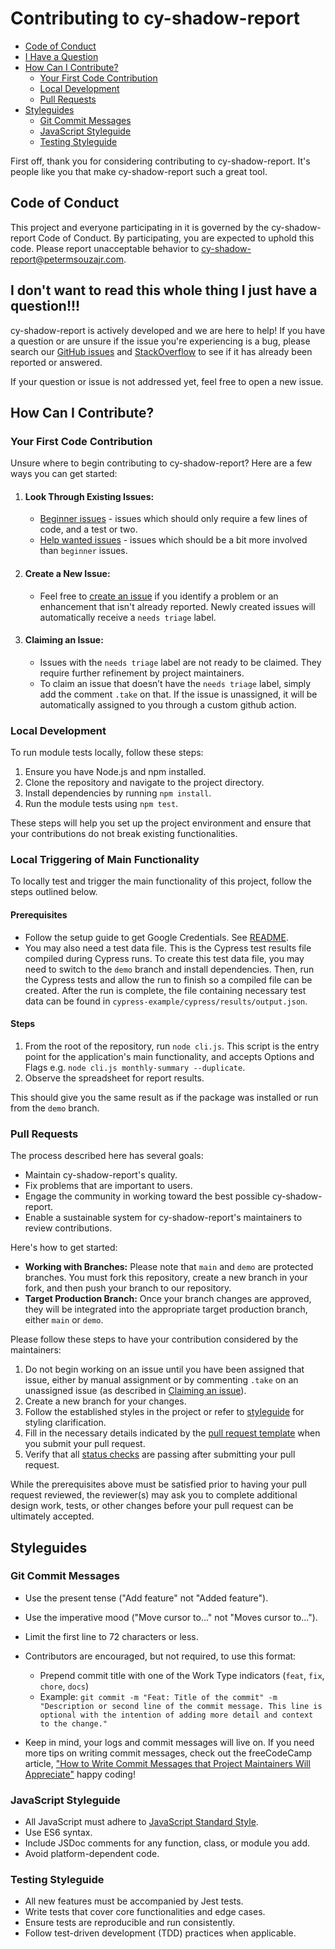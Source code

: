 # Contributing to cy-shadow-report

- [Code of Conduct](#code-of-conduct)
- [I Have a Question](#i-dont-want-to-read-this-whole-thing-i-just-have-a-question)
- [How Can I Contribute?](#how-can-i-contribute)
  - [Your First Code Contribution](#your-first-code-contribution)
  - [Local Development](#local-development)
  - [Pull Requests](#pull-requests)
- [Styleguides](#styleguides)
  - [Git Commit Messages](#git-commit-messages)
  - [JavaScript Styleguide](#javascript-styleguide)
  - [Testing Styleguide](#testing-styleguide)

First off, thank you for considering contributing to cy-shadow-report. It's people like you that make cy-shadow-report such a great tool.

## Code of Conduct

This project and everyone participating in it is governed by the cy-shadow-report Code of Conduct. By participating, you are expected to uphold this code. Please report unacceptable behavior to cy-shadow-report@petermsouzajr.com.

## I don't want to read this whole thing I just have a question!!!

cy-shadow-report is actively developed and we are here to help! If you have a question or are unsure if the issue you're experiencing is a bug, please search our [GitHub issues](https://github.com/petermsouzajr/cy-shadow-report/issues) and [StackOverflow](https://stackoverflow.com/questions/tagged/[cy-shadow-report]) to see if it has already been reported or answered.

If your question or issue is not addressed yet, feel free to open a new issue.

## How Can I Contribute?

### Your First Code Contribution

Unsure where to begin contributing to cy-shadow-report? Here are a few ways you can get started:

1. #### Look Through Existing Issues:

   - [Beginner issues](https://github.com/petermsouzajr/cy-shadow-report/issues?q=label%3Abeginner) - issues which should only require a few lines of code, and a test or two.
   - [Help wanted issues](https://github.com/petermsouzajr/cy-shadow-report/issues?q=label%3A%22help+wanted%22) - issues which should be a bit more involved than `beginner` issues.

2. #### Create a New Issue:

   - Feel free to [create an issue](https://github.com/petermsouzajr/cy-shadow-report/issues) if you identify a problem or an enhancement that isn't already reported. Newly created issues will automatically receive a `needs triage` label.

3. #### Claiming an Issue:
   - Issues with the `needs triage` label are not ready to be claimed. They require further refinement by project maintainers.
   - To claim an issue that doesn’t have the `needs triage` label, simply add the comment `.take` on that. If the issue is unassigned, it will be automatically assigned to you through a custom github action.

### Local Development

To run module tests locally, follow these steps:

1. Ensure you have Node.js and npm installed.
2. Clone the repository and navigate to the project directory.
3. Install dependencies by running `npm install`.
4. Run the module tests using `npm test`.

These steps will help you set up the project environment and ensure that your contributions do not break existing functionalities.

### Local Triggering of Main Functionality

To locally test and trigger the main functionality of this project, follow the steps outlined below.

#### Prerequisites

- Follow the setup guide to get Google Credentials. See [README](https://github.com/petermsouzajr/cy-shadow-report/blob/main/README.md#prerequisites).
- You may also need a test data file. This is the Cypress test results file compiled during Cypress runs. To create this test data file, you may need to switch to the `demo` branch and install dependencies. Then, run the Cypress tests and allow the run to finish so a compiled file can be created. After the run is complete, the file containing necessary test data can be found in `cypress-example/cypress/results/output.json`.

#### Steps

1. From the root of the repository, run `node cli.js`. This script is the entry point for the application's main functionality, and accepts Options and Flags e.g. `node cli.js monthly-summary --duplicate`.
2. Observe the spreadsheet for report results.

This should give you the same result as if the package was installed or run from the `demo` branch.

### Pull Requests

The process described here has several goals:

- Maintain cy-shadow-report's quality.
- Fix problems that are important to users.
- Engage the community in working toward the best possible cy-shadow-report.
- Enable a sustainable system for cy-shadow-report's maintainers to review contributions.

Here's how to get started:

- **Working with Branches:** Please note that `main` and `demo` are protected branches. You must fork this repository, create a new branch in your fork, and then push your branch to our repository.
- **Target Production Branch:** Once your branch changes are approved, they will be integrated into the appropriate target production branch, either `main` or `demo`.

Please follow these steps to have your contribution considered by the maintainers:

1. Do not begin working on an issue until you have been assigned that issue, either by manual assignment or by commenting `.take` on an unassigned issue (as described in [Claiming an issue](#claiming-an-issue)).
2. Create a new branch for your changes.
3. Follow the established styles in the project or refer to [styleguide](#styleguides) for styling clarification.
4. Fill in the necessary details indicated by the [pull request template](.github/PULL_REQUEST_TEMPLATE.md) when you submit your pull request.
5. Verify that all [status checks](https://help.github.com/articles/about-status-checks/) are passing after submitting your pull request.

While the prerequisites above must be satisfied prior to having your pull request reviewed, the reviewer(s) may ask you to complete additional design work, tests, or other changes before your pull request can be ultimately accepted.

## Styleguides

### Git Commit Messages

- Use the present tense ("Add feature" not "Added feature").
- Use the imperative mood ("Move cursor to..." not "Moves cursor to...").
- Limit the first line to 72 characters or less.
- Contributors are encouraged, but not required, to use this format:

  - Prepend commit title with one of the Work Type indicators (`feat`, `fix`, `chore`, `docs`)
  - Example: `git commit -m "Feat: Title of the commit" -m "Description or second line of the commit message. This line is optional with the intention of adding more detail and context to the change."`

- Keep in mind, your logs and commit messages will live on. If you need more tips on writing commit messages, check out the freeCodeCamp article, ["How to Write Commit Messages that Project Maintainers Will Appreciate"](https://www.freecodecamp.org/news/how-to-write-commit-messages-maintainers-will-like/) happy coding!

### JavaScript Styleguide

- All JavaScript must adhere to [JavaScript Standard Style](https://standardjs.com/).
- Use ES6 syntax.
- Include JSDoc comments for any function, class, or module you add.
- Avoid platform-dependent code.

### Testing Styleguide

- All new features must be accompanied by Jest tests.
- Write tests that cover core functionalities and edge cases.
- Ensure tests are reproducible and run consistently.
- Follow test-driven development (TDD) practices when applicable.
